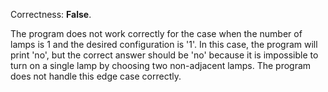 Correctness: **False**.

The program does not work correctly for the case when the number of lamps is 1 and the desired configuration is '1'. In this case, the program will print 'no', but the correct answer should be 'no' because it is impossible to turn on a single lamp by choosing two non-adjacent lamps. The program does not handle this edge case correctly.